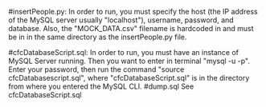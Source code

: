 #insertPeople.py:
    In order to run, you must specify the host (the IP address of the MySQL server  usually "localhost"), username, password, and database. Also, the "MOCK_DATA.csv" filename is 
    hardcoded in and must be in in the same directory as the insertPeople.py file. 
    
#cfcDatabaseScript.sql:
    In order to run, you must have an instance of MySQL Server running. Then you want to enter in terminal "mysql -u <username> -p". Enter your password, then run the command
    "source cfcDatabasescript.sql", where "cfcDatabaseScript.sql" is in the directory from where you entered the MySQL CLI.
#dump.sql
    See cfcDatabaseScript.sql
